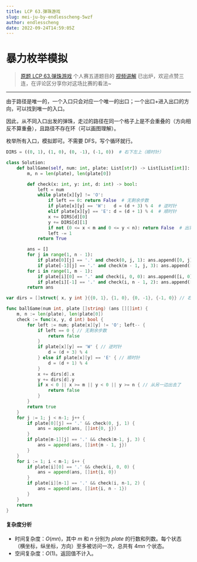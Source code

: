 ```yaml
---
title: LCP 63.弹珠游戏
slug: mei-ju-by-endlesscheng-5wzf
author: endlesscheng
date: 2022-09-24T14:59:05Z
---
```

# 暴力枚举模拟
 
> [原题 LCP 63.弹珠游戏](https://leetcode.cn/problems/EXvqDp)
个人赛五道题目的 [视频讲解](https://www.bilibili.com/video/BV1zN4y1K762) 已出炉，欢迎点赞三连，在评论区分享你对这场比赛的看法~

---

由于路径是唯一的，一个入口只会对应一个唯一的出口；一个出口+进入出口的方向，可以找到唯一的入口。

因此，从不同入口出发的弹珠，走过的路径在同一个格子上是不会重叠的（方向相反不算重叠），且路径不存在环（可以画图理解）。

枚举所有入口，模拟即可。不需要 DFS，写个循环就行。

```py [sol1-Python3]
DIRS = ((0, 1), (1, 0), (0, -1), (-1, 0))  # 右下左上（顺时针）

class Solution:
    def ballGame(self, num: int, plate: List[str]) -> List[List[int]]:
        m, n = len(plate), len(plate[0])

        def check(x: int, y: int, d: int) -> bool:
            left = num
            while plate[x][y] != 'O':
                if left == 0: return False  # 无剩余步数
                if plate[x][y] == 'W':   d = (d + 3) % 4  # 逆时针
                elif plate[x][y] == 'E': d = (d + 1) % 4  # 顺时针
                x += DIRS[d][0]
                y += DIRS[d][1]
                if not (0 <= x < m and 0 <= y < n): return False  # 出界
                left -= 1
            return True

        ans = []
        for j in range(1, n - 1):
            if plate[0][j] == '.' and check(0, j, 1): ans.append([0, j])  # 上边
            if plate[-1][j] == '.' and check(m - 1, j, 3): ans.append([m - 1, j])  # 下边
        for i in range(1, m - 1):
            if plate[i][0] == '.' and check(i, 0, 0): ans.append([i, 0])  # 左边
            if plate[i][-1] == '.' and check(i, n - 1, 2): ans.append([i, n - 1])  # 右边
        return ans
```

```go [sol1-Go]
var dirs = []struct{ x, y int }{{0, 1}, {1, 0}, {0, -1}, {-1, 0}} // 右下左上（顺时针）

func ballGame(num int, plate []string) (ans [][]int) {
	m, n := len(plate), len(plate[0])
	check := func(x, y, d int) bool {
		for left := num; plate[x][y] != 'O'; left-- {
			if left == 0 { // 无剩余步数
				return false
			}
			if plate[x][y] == 'W' { // 逆时针
				d = (d + 3) % 4
			} else if plate[x][y] == 'E' { // 顺时针
				d = (d + 1) % 4
			}
			x += dirs[d].x
			y += dirs[d].y
			if x < 0 || x >= m || y < 0 || y >= n { // 从另一边出去了
				return false
			}
		}
		return true
	}
	for j := 1; j < n-1; j++ {
		if plate[0][j] == '.' && check(0, j, 1) {
			ans = append(ans, []int{0, j})
		}
		if plate[m-1][j] == '.' && check(m-1, j, 3) {
			ans = append(ans, []int{m - 1, j})
		}
	}
	for i := 1; i < m-1; i++ {
		if plate[i][0] == '.' && check(i, 0, 0) {
			ans = append(ans, []int{i, 0})
		}
		if plate[i][n-1] == '.' && check(i, n-1, 2) {
			ans = append(ans, []int{i, n - 1})
		}
	}
	return
}
```

#### 复杂度分析

- 时间复杂度：$O(mn)$，其中 $m$ 和 $n$ 分别为 $\textit{plate}$ 的行数和列数。每个状态（横坐标，纵坐标，方向）至多被访问一次，总共有 $4mn$ 个状态。
- 空间复杂度：$O(1)$。返回值不计入。


